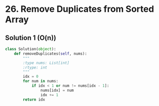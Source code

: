 # 26. Remove Duplicates from Sorted Array

## Solution 1 (O(n))

```python
class Solution(object):
    def removeDuplicates(self, nums):
        """
        :type nums: List[int]
        :rtype: int
        """
        idx = 0
        for num in nums:
            if idx < 1 or num != nums[idx - 1]:
                nums[idx] = num
                idx += 1
        return idx
```
